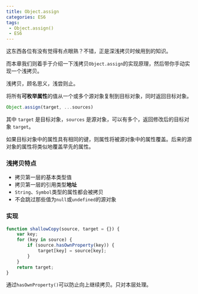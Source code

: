 ```yaml
---
title: Object.assign
categories: ES6
tags:
 - Object.assign()
 - ES6
---
```


这东西各位有没有觉得有点眼熟？不错，正是深浅拷贝时候用到的知识。

而本章我们则着手于介绍一下浅拷贝`Object.assign`的实现原理，然后带你手动实现一个浅拷贝。

<!--more-->

浅拷贝，顾名思义，浅尝则止。

将所有**可枚举属性**的值从一个或多个源对象复制到目标对象，同时返回目标对象。

```javascript
Object.assign(target, ...sources)
```

其中 `target` 是目标对象，`sources` 是源对象，可以有多个，返回修改后的目标对象 `target`。

如果目标对象中的属性具有相同的键，则属性将被源对象中的属性覆盖。后来的源对象的属性将类似地覆盖早先的属性。

### 浅拷贝特点

- 拷贝第一层的基本类型值
- 拷贝第一层的引用类型**地址**
- `String`、`Symbol`类型的属性都会被拷贝
- 不会跳过那些值为`null`或`undefined`的源对象

### 实现

````javascript
function shallowCopy(source, target = {}) {
    var key;
    for (key in source) {
        if (source.hasOwnProperty(key)) {
            target[key] = source[key];
        }
    }
    return target;
}
````

通过`hasOwnProperty()`可以防止向上继续拷贝。只对本层处理。